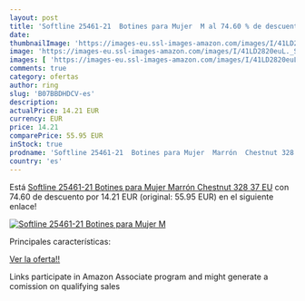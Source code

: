 ```yaml
---
layout: post
title: 'Softline 25461-21  Botines para Mujer  M al 74.60 % de descuento'
date: 
thumbnailImage: 'https://images-eu.ssl-images-amazon.com/images/I/41LD2820euL._SL200_.jpg'
image: 'https://images-eu.ssl-images-amazon.com/images/I/41LD2820euL._SL200_.jpg'
images: [ 'https://images-eu.ssl-images-amazon.com/images/I/41LD2820euL._SL200_.jpg' ]
comments: true
category: ofertas
author: ring
slug: 'B07BBDHDCV-es'
description:
actualPrice: 14.21 EUR
currency: EUR
price: 14.21
comparePrice: 55.95 EUR
inStock: true
prodname: 'Softline 25461-21  Botines para Mujer  Marrón  Chestnut 328   37 EU'
country: 'es'
---
```


Está [Softline 25461-21  Botines para Mujer  Marrón  Chestnut 328   37 EU](https://www.amazon.es/dp/B07BBDHDCV/?tag=tolees-21) con 74.60 de descuento por 14.21 EUR (original: 55.95 EUR) en el siguiente enlace!

[![Softline 25461-21  Botines para Mujer  M](https://images-eu.ssl-images-amazon.com/images/I/41LD2820euL._SL200_.jpg)](https://www.amazon.es/dp/B07BBDHDCV/?tag=tolees-21)

Principales características:


[Ver la oferta!!](https://www.amazon.es/dp/B07BBDHDCV/?tag=tolees-21)

Links participate in Amazon Associate program and might generate a comission on qualifying sales


